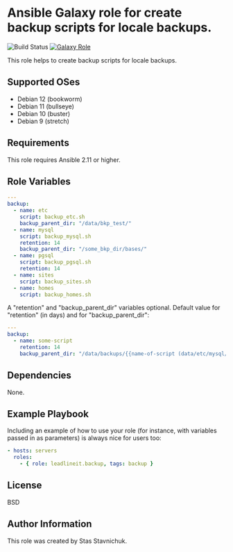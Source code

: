 # Ansible Galaxy role for create backup scripts for locale backups.

![Build Status](https://github.com/leadlineit/ansible-role-backup/actions/workflows/ansible-galaxy-ci.yml/badge.svg)
[![Galaxy Role](https://img.shields.io/badge/Ansible--Galaxy-leadlineit.backup-blue.svg?logo=ansible&logoColor=white)](https://galaxy.ansible.com/leadlineit/backup/)

This role helps to create backup scripts for locale backups.

Supported OSes
--------------
- Debian 12 (bookworm)
- Debian 11 (bullseye)
- Debian 10 (buster)
- Debian 9 (stretch)

Requirements
------------

This role requires Ansible 2.11 or higher.

Role Variables
--------------

```yaml
---
backup:
  - name: etc
    script: backup_etc.sh
    backup_parent_dir: "/data/bkp_test/"
  - name: mysql
    script: backup_mysql.sh
    retention: 14
    backup_parent_dir: "/some_bkp_dir/bases/"
  - name: pgsql
    script: backup_pgsql.sh
    retention: 14
  - name: sites
    script: backup_sites.sh
  - name: homes
    script: backup_homes.sh

```

A "retention" and "backup_parent_dir" variables optional.
Default value for "retention" (in days) and for "backup_parent_dir":

```yaml
---
backup:
  - name: some-script
    retention: 14
    backup_parent_dir: "/data/backups/{{name-of-script (data/etc/mysql/homes/pgsql/sites)}}"
```
Dependencies
------------

None.

Example Playbook
----------------

Including an example of how to use your role (for instance, with variables passed in as parameters) is always nice for users too:

```yaml
- hosts: servers
  roles:
    - { role: leadlineit.backup, tags: backup }
```

License
-------

BSD

Author Information
------------------

This role was created by Stas Stavnichuk.
